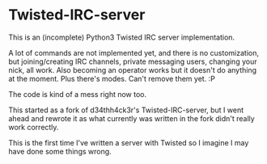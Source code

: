 # Twisted-IRC-server
This is an (incomplete) Python3 Twisted IRC server implementation.

A lot of commands are not implemented yet, and there is no customization,
but joining/creating IRC channels, private messaging users, changing your nick,
all work. Also becoming an operator works but it doesn't do anything at the moment.
Plus there's modes. Can't remove them yet. :P

The code is kind of a mess right now too.

This started as a fork of d34thh4ck3r's Twisted-IRC-server, but I went ahead
and rewrote it as what currently was written in the fork didn't really work
correctly.

This is the first time I've written a server with Twisted so I imagine
I may have done some things wrong.
